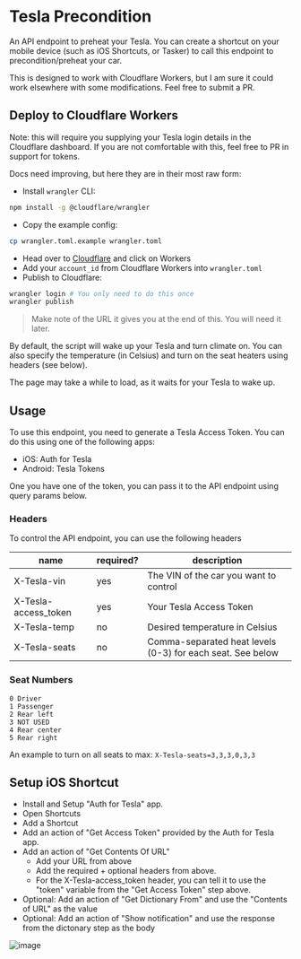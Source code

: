 # Tesla Precondition

An API endpoint to preheat your Tesla. You can create a shortcut on your mobile device (such as iOS Shortcuts, or Tasker) to call this endpoint to precondition/preheat your car.

This is designed to work with Cloudflare Workers, but I am sure it could work elsewhere with some modifications. Feel free to submit a PR.

## Deploy to Cloudflare Workers

Note: this will require you supplying your Tesla login details in the Cloudflare dashboard. If you are not comfortable with this, feel free to PR in support for tokens.

Docs need improving, but here they are in their most raw form:

- Install `wrangler` CLI:

```bash
npm install -g @cloudflare/wrangler
```

- Copy the example config:

```bash
cp wrangler.toml.example wrangler.toml
```

- Head over to [Cloudflare](https://dash.cloudflare.com/) and click on Workers
- Add your `account_id` from Cloudflare Workers into `wrangler.toml`
- Publish to Cloudflare:

```bash
wrangler login # You only need to do this once
wrangler publish
```

> Make note of the URL it gives you at the end of this. You will need it later.

By default, the script will wake up your Tesla and turn climate on. You can also specify the temperature (in Celsius) and turn on the seat heaters using headers (see below).

The page may take a while to load, as it waits for your Tesla to wake up.

## Usage

To use this endpoint, you need to generate a Tesla Access Token. You can do this using one of the following apps:

- iOS: Auth for Tesla
- Android: Tesla Tokens

One you have one of the token, you can pass it to the API endpoint using query params below.

### Headers

To control the API endpoint, you can use the following headers

| name                 | required? | description                                                |
| -------------------- | --------- | ---------------------------------------------------------- |
| X-Tesla-vin          | yes       | The VIN of the car you want to control                     |
| X-Tesla-access_token | yes       | Your Tesla Access Token                                    |
| X-Tesla-temp         | no        | Desired temperature in Celsius                             |
| X-Tesla-seats        | no        | Comma-separated heat levels (0-3) for each seat. See below |

### Seat Numbers

```
0 Driver
1 Passenger
2 Rear left
3 NOT USED
4 Rear center
5 Rear right
```

An example to turn on all seats to max: `X-Tesla-seats=3,3,3,0,3,3`

## Setup iOS Shortcut

- Install and Setup "Auth for Tesla" app.
- Open Shortcuts
- Add a Shortcut
- Add an action of "Get Access Token" provided by the Auth for Tesla app.
- Add an action of "Get Contents Of URL"
  - Add your URL from above
  - Add the required + optional headers from above.
  - For the X-Tesla-access_token header, you can tell it to use the "token" variable from the "Get Access Token" step above.
- Optional: Add an action of "Get Dictionary From" and use the "Contents of URL" as the value
- Optional: Add an action of "Show notification" and use the response from the dictonary step as the body

![image](https://user-images.githubusercontent.com/68361/140664905-83b004b0-2a08-4359-9220-2bed8b751e86.png)

